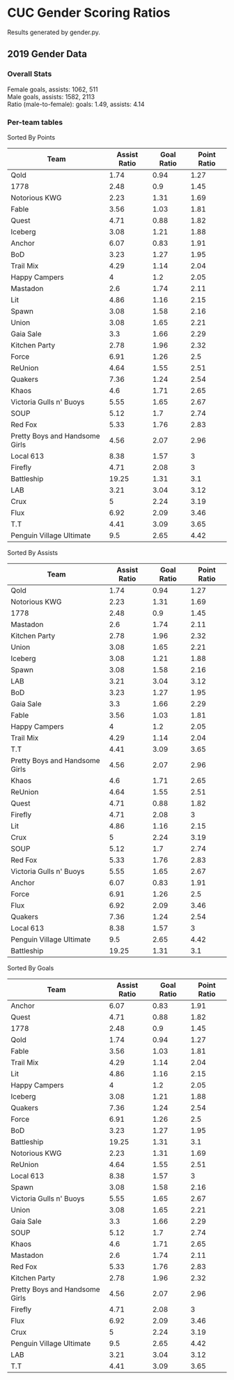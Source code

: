 # CUC Gender Scoring Ratios

Results generated by gender.py.

## 2019 Gender Data
### Overall Stats
Female goals, assists: 1062, 511  
Male goals, assists:   1582, 2113  
Ratio (male-to-female): goals: 1.49, assists: 4.14

### Per-team tables

Sorted By Points

| Team                           |   Assist Ratio |   Goal Ratio |   Point Ratio |
|--------------------------------|----------------|--------------|---------------|
| Qold                           |           1.74 |         0.94 |          1.27 |
| 1778                           |           2.48 |         0.9  |          1.45 |
| Notorious KWG                  |           2.23 |         1.31 |          1.69 |
| Fable                          |           3.56 |         1.03 |          1.81 |
| Quest                          |           4.71 |         0.88 |          1.82 |
| Iceberg                        |           3.08 |         1.21 |          1.88 |
| Anchor                         |           6.07 |         0.83 |          1.91 |
| BoD                            |           3.23 |         1.27 |          1.95 |
| Trail Mix                      |           4.29 |         1.14 |          2.04 |
| Happy Campers                  |           4    |         1.2  |          2.05 |
| Mastadon                       |           2.6  |         1.74 |          2.11 |
| Lit                            |           4.86 |         1.16 |          2.15 |
| Spawn                          |           3.08 |         1.58 |          2.16 |
| Union                          |           3.08 |         1.65 |          2.21 |
| Gaia Sale                      |           3.3  |         1.66 |          2.29 |
| Kitchen Party                  |           2.78 |         1.96 |          2.32 |
| Force                          |           6.91 |         1.26 |          2.5  |
| ReUnion                        |           4.64 |         1.55 |          2.51 |
| Quakers                        |           7.36 |         1.24 |          2.54 |
| Khaos                          |           4.6  |         1.71 |          2.65 |
| Victoria Gulls n' Buoys        |           5.55 |         1.65 |          2.67 |
| SOUP                           |           5.12 |         1.7  |          2.74 |
| Red Fox                        |           5.33 |         1.76 |          2.83 |
| Pretty Boys and Handsome Girls |           4.56 |         2.07 |          2.96 |
| Local 613                      |           8.38 |         1.57 |          3    |
| Firefly                        |           4.71 |         2.08 |          3    |
| Battleship                     |          19.25 |         1.31 |          3.1  |
| LAB                            |           3.21 |         3.04 |          3.12 |
| Crux                           |           5    |         2.24 |          3.19 |
| Flux                           |           6.92 |         2.09 |          3.46 |
| T.T                            |           4.41 |         3.09 |          3.65 |
| Penguin Village Ultimate       |           9.5  |         2.65 |          4.42 |

Sorted By Assists

| Team                           |   Assist Ratio |   Goal Ratio |   Point Ratio |
|--------------------------------|----------------|--------------|---------------|
| Qold                           |           1.74 |         0.94 |          1.27 |
| Notorious KWG                  |           2.23 |         1.31 |          1.69 |
| 1778                           |           2.48 |         0.9  |          1.45 |
| Mastadon                       |           2.6  |         1.74 |          2.11 |
| Kitchen Party                  |           2.78 |         1.96 |          2.32 |
| Union                          |           3.08 |         1.65 |          2.21 |
| Iceberg                        |           3.08 |         1.21 |          1.88 |
| Spawn                          |           3.08 |         1.58 |          2.16 |
| LAB                            |           3.21 |         3.04 |          3.12 |
| BoD                            |           3.23 |         1.27 |          1.95 |
| Gaia Sale                      |           3.3  |         1.66 |          2.29 |
| Fable                          |           3.56 |         1.03 |          1.81 |
| Happy Campers                  |           4    |         1.2  |          2.05 |
| Trail Mix                      |           4.29 |         1.14 |          2.04 |
| T.T                            |           4.41 |         3.09 |          3.65 |
| Pretty Boys and Handsome Girls |           4.56 |         2.07 |          2.96 |
| Khaos                          |           4.6  |         1.71 |          2.65 |
| ReUnion                        |           4.64 |         1.55 |          2.51 |
| Quest                          |           4.71 |         0.88 |          1.82 |
| Firefly                        |           4.71 |         2.08 |          3    |
| Lit                            |           4.86 |         1.16 |          2.15 |
| Crux                           |           5    |         2.24 |          3.19 |
| SOUP                           |           5.12 |         1.7  |          2.74 |
| Red Fox                        |           5.33 |         1.76 |          2.83 |
| Victoria Gulls n' Buoys        |           5.55 |         1.65 |          2.67 |
| Anchor                         |           6.07 |         0.83 |          1.91 |
| Force                          |           6.91 |         1.26 |          2.5  |
| Flux                           |           6.92 |         2.09 |          3.46 |
| Quakers                        |           7.36 |         1.24 |          2.54 |
| Local 613                      |           8.38 |         1.57 |          3    |
| Penguin Village Ultimate       |           9.5  |         2.65 |          4.42 |
| Battleship                     |          19.25 |         1.31 |          3.1  |

Sorted By Goals

| Team                           |   Assist Ratio |   Goal Ratio |   Point Ratio |
|--------------------------------|----------------|--------------|---------------|
| Anchor                         |           6.07 |         0.83 |          1.91 |
| Quest                          |           4.71 |         0.88 |          1.82 |
| 1778                           |           2.48 |         0.9  |          1.45 |
| Qold                           |           1.74 |         0.94 |          1.27 |
| Fable                          |           3.56 |         1.03 |          1.81 |
| Trail Mix                      |           4.29 |         1.14 |          2.04 |
| Lit                            |           4.86 |         1.16 |          2.15 |
| Happy Campers                  |           4    |         1.2  |          2.05 |
| Iceberg                        |           3.08 |         1.21 |          1.88 |
| Quakers                        |           7.36 |         1.24 |          2.54 |
| Force                          |           6.91 |         1.26 |          2.5  |
| BoD                            |           3.23 |         1.27 |          1.95 |
| Battleship                     |          19.25 |         1.31 |          3.1  |
| Notorious KWG                  |           2.23 |         1.31 |          1.69 |
| ReUnion                        |           4.64 |         1.55 |          2.51 |
| Local 613                      |           8.38 |         1.57 |          3    |
| Spawn                          |           3.08 |         1.58 |          2.16 |
| Victoria Gulls n' Buoys        |           5.55 |         1.65 |          2.67 |
| Union                          |           3.08 |         1.65 |          2.21 |
| Gaia Sale                      |           3.3  |         1.66 |          2.29 |
| SOUP                           |           5.12 |         1.7  |          2.74 |
| Khaos                          |           4.6  |         1.71 |          2.65 |
| Mastadon                       |           2.6  |         1.74 |          2.11 |
| Red Fox                        |           5.33 |         1.76 |          2.83 |
| Kitchen Party                  |           2.78 |         1.96 |          2.32 |
| Pretty Boys and Handsome Girls |           4.56 |         2.07 |          2.96 |
| Firefly                        |           4.71 |         2.08 |          3    |
| Flux                           |           6.92 |         2.09 |          3.46 |
| Crux                           |           5    |         2.24 |          3.19 |
| Penguin Village Ultimate       |           9.5  |         2.65 |          4.42 |
| LAB                            |           3.21 |         3.04 |          3.12 |
| T.T                            |           4.41 |         3.09 |          3.65 |
